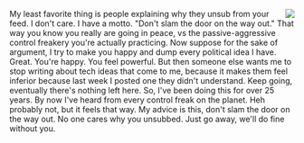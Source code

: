 <img src="http://scripting.com/images/2018/01/03/stayPuffMarshmallowGuy.png" border="0" align="right">My least favorite thing is people explaining why they unsub from your feed. I don't care. I have a motto. "Don't slam the door on the way out." That way you know you really are going in peace, vs the passive-aggressive control freakery you're actually practicing. Now suppose for the sake of argument, I try to make you happy and dump every political idea I have. Great. You're happy. You feel powerful. But then someone else wants me to stop writing about tech ideas that come to me, because it makes them feel inferior because last week I posted one they didn't understand. Keep going, eventually there's nothing left here. So, I've been doing this for over 25 years. By now I've heard from every control freak on the planet. Heh probably not, but it feels that way. My advice is this, don't slam the door on the way out. No one cares why you unsubbed. Just go away, we'll do fine without you. 
